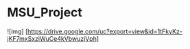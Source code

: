 # MSU_Project
![img] [https://drive.google.com/uc?export=view&id=1tFkyKz-jKF7mxSxziWuCe4kVbwuzjVph]
